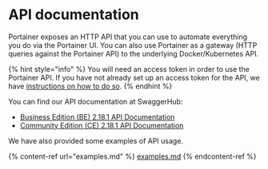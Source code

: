 # API documentation

Portainer exposes an HTTP API that you can use to automate everything you do via the Portainer UI. You can also use Portainer as a gateway (HTTP queries against the Portainer API) to the underlying Docker/Kubernetes API.

{% hint style="info" %}
You will need an access token in order to use the Portainer API. If you have not already set up an access token for the API, we have [instructions on how to do so](access.md).
{% endhint %}

You can find our API documentation at SwaggerHub:

* [Business Edition (BE) 2.18.1 API Documentation](https://app.swaggerhub.com/apis/portainer/portainer-ee/2.18.1)
* [Community Edition (CE) 2.18.1 API Documentation](https://app.swaggerhub.com/apis/portainer/portainer-ce/2.18.0)

We have also provided some examples of API usage.

{% content-ref url="examples.md" %}
[examples.md](examples.md)
{% endcontent-ref %}

